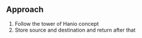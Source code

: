## Approach
1. Follow the tower of Hanio concept 
2. Store source and destination and return after that